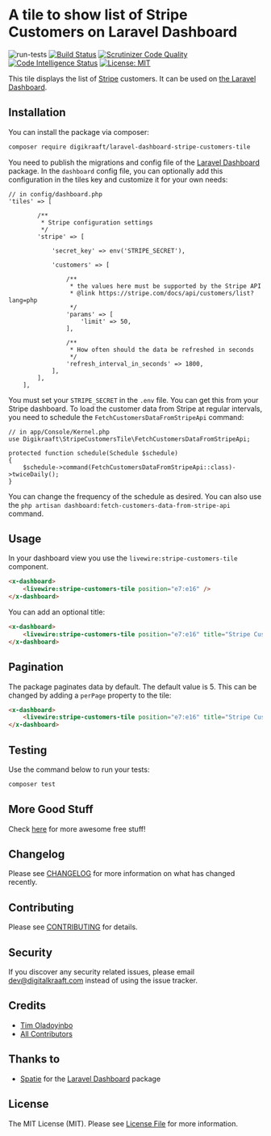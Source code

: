 # A tile to show list of Stripe Customers on Laravel Dashboard
![run-tests](https://github.com/digikraaft/laravel-dashboard-stripe-customers-tile/workflows/run-tests/badge.svg)
[![Build Status](https://scrutinizer-ci.com/g/digikraaft/laravel-dashboard-stripe-customers-tile/badges/build.png?b=master)](https://scrutinizer-ci.com/g/digikraaft/laravel-dashboard-stripe-customers-tile/build-status/master)
[![Scrutinizer Code Quality](https://scrutinizer-ci.com/g/digikraaft/laravel-dashboard-stripe-customers-tile/badges/quality-score.png?b=master)](https://scrutinizer-ci.com/g/digikraaft/laravel-dashboard-stripe-customers-tile/?branch=master)
[![Code Intelligence Status](https://scrutinizer-ci.com/g/digikraaft/laravel-dashboard-stripe-customers-tile/badges/code-intelligence.svg?b=master)](https://scrutinizer-ci.com/code-intelligence)
[![License: MIT](https://img.shields.io/badge/License-MIT-green.svg)](https://opensource.org/licenses/MIT)

This tile displays the list of [Stripe](https://stripe.com) customers. 
It can be used on [the Laravel Dashboard](https://docs.spatie.be/laravel-dashboard).

## Installation

You can install the package via composer:

```bash
composer require digikraaft/laravel-dashboard-stripe-customers-tile
```
You need to publish the migrations and config file of the [Laravel Dashboard](https://github.com/spatie/laravel-dashboard) package.
In the `dashboard` config file, you can optionally add this configuration in the tiles key and customize it for your own needs:
```
// in config/dashboard.php
'tiles' => [

        /**
         * Stripe configuration settings
         */
        'stripe' => [

            'secret_key' => env('STRIPE_SECRET'),

            'customers' => [

                /**
                 * the values here must be supported by the Stripe API
                 * @link https://stripe.com/docs/api/customers/list?lang=php
                 */
                'params' => [
                    'limit' => 50,
                ],

                /**
                 * How often should the data be refreshed in seconds
                 */
                'refresh_interval_in_seconds' => 1800,
            ],
        ],
    ],
```
You must set your `STRIPE_SECRET` in the `.env` file. You can get this from your Stripe dashboard. 
To load the customer data from Stripe at regular intervals, you need to schedule the `FetchCustomersDataFromStripeApi`
command:
```
// in app/Console/Kernel.php
use Digikraaft\StripeCustomersTile\FetchCustomersDataFromStripeApi;

protected function schedule(Schedule $schedule)
{
    $schedule->command(FetchCustomersDataFromStripeApi::class)->twiceDaily();
}
```
You can change the frequency of the schedule as desired. You can also use the
`php artisan dashboard:fetch-customers-data-from-stripe-api` command.

## Usage
In your dashboard view you use the `livewire:stripe-customers-tile` component.
```html
<x-dashboard>
    <livewire:stripe-customers-tile position="e7:e16" />
</x-dashboard>
```
You can add an optional title:
```html
<x-dashboard>
    <livewire:stripe-customers-tile position="e7:e16" title="Stripe Customers" />
</x-dashboard>
```

## Pagination
The package paginates data by default. The default value is 5. This can be changed by adding a `perPage`
property to the tile:
```html
<x-dashboard>
    <livewire:stripe-customers-tile position="e7:e16" title="Stripe Customers" perPage="10" />
</x-dashboard>
```

## Testing
Use the command below to run your tests:
``` bash
composer test
```

## More Good Stuff
Check [here](https://github.com/digikraaft) for more awesome free stuff!

## Changelog
Please see [CHANGELOG](CHANGELOG.md) for more information on what has changed recently.

## Contributing
Please see [CONTRIBUTING](CONTRIBUTING.md) for details.

## Security
If you discover any security related issues, please email dev@digitalkraaft.com instead of using the issue tracker.

## Credits
- [Tim Oladoyinbo](https://github.com/timoladoyinbo)
- [All Contributors](../../contributors)

## Thanks to
- [Spatie](https://github.com/spatie/) for the [Laravel Dashboard](https://github.com/spatie/laravel-dashboard) package

## License
The MIT License (MIT). Please see [License File](LICENSE.md) for more information.
